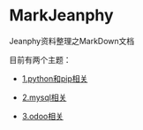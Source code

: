 # MarkJeanphy

Jeanphy资料整理之MarkDown文档

目前有两个主题：

+ [1.python和pip相关](python.md)

+ [2.mysql相关](mysql.md)

+ [3.odoo相关](odoo.md)
